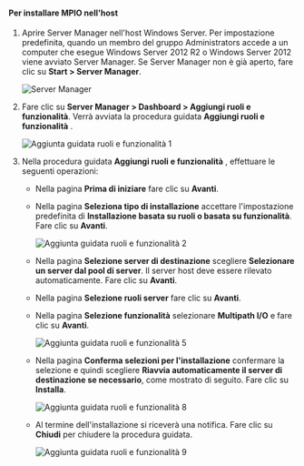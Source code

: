 #### <a name="to-install-mpio-on-the-host"></a>Per installare MPIO nell'host
1. Aprire Server Manager nell'host Windows Server. Per impostazione predefinita, quando un membro del gruppo Administrators accede a un computer che esegue Windows Server 2012 R2 o Windows Server 2012 viene avviato Server Manager. Se Server Manager non è già aperto, fare clic su **Start > Server Manager**.
   
    ![Server Manager](./media/storsimple-install-mpio-windows-server/IC740997.png)
2. Fare clic su **Server Manager > Dashboard > Aggiungi ruoli e funzionalità**. Verrà avviata la procedura guidata **Aggiungi ruoli e funzionalità** .
   
    ![Aggiunta guidata ruoli e funzionalità 1](./media/storsimple-install-mpio-windows-server/IC740998.png)
3. Nella procedura guidata **Aggiungi ruoli e funzionalità** , effettuare le seguenti operazioni:
   
   * Nella pagina **Prima di iniziare** fare clic su **Avanti**.
   * Nella pagina **Seleziona tipo di installazione** accettare l'impostazione predefinita di **Installazione basata su ruoli o basata su funzionalità**. Fare clic su **Avanti**.
     
       ![Aggiunta guidata ruoli e funzionalità 2](./media/storsimple-install-mpio-windows-server/IC740999.png)
   * Nella pagina **Selezione server di destinazione** scegliere **Selezionare un server dal pool di server**. Il server host deve essere rilevato automaticamente. Fare clic su **Avanti**.
   * Nella pagina **Selezione ruoli server** fare clic su **Avanti**.
   * Nella pagina **Selezione funzionalità** selezionare **Multipath I/O** e fare clic su **Avanti**.
     
       ![Aggiunta guidata ruoli e funzionalità 5](./media/storsimple-install-mpio-windows-server/IC741000.png)
   * Nella pagina **Conferma selezioni per l'installazione** confermare la selezione e quindi scegliere **Riavvia automaticamente il server di destinazione se necessario**, come mostrato di seguito. Fare clic su **Installa**.
     
       ![Aggiunta guidata ruoli e funzionalità 8](./media/storsimple-install-mpio-windows-server/IC741001.png)
   * Al termine dell'installazione si riceverà una notifica. Fare clic su **Chiudi** per chiudere la procedura guidata.
     
       ![Aggiunta guidata ruoli e funzionalità 9](./media/storsimple-install-mpio-windows-server/IC741002.png)

